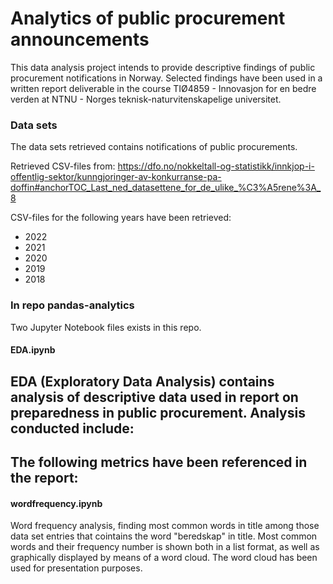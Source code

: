 # Analytics of public procurement announcements
This data analysis project intends to provide descriptive findings of public procurement notifications in Norway.
Selected findings have been used in a written report deliverable in the course TIØ4859 - Innovasjon for en bedre verden at NTNU - Norges teknisk-naturvitenskapelige universitet. 


### Data sets
The data sets retrieved contains notifications of public procurements.

Retrieved CSV-files from:
https://dfo.no/nokkeltall-og-statistikk/innkjop-i-offentlig-sektor/kunngjoringer-av-konkurranse-pa-doffin#anchorTOC_Last_ned_datasettene_for_de_ulike_%C3%A5rene%3A_8

CSV-files for the following years have been retrieved:
- 2022
- 2021
- 2020
- 2019
- 2018

### In repo pandas-analytics
Two Jupyter Notebook files exists in this repo. 

#### EDA.ipynb
EDA (Exploratory Data Analysis) contains analysis of descriptive data used in report on preparedness in public procurement.
Analysis conducted include:
- 

The following metrics have been referenced in the report:
- 

#### wordfrequency.ipynb
Word frequency analysis, finding most common words in title among those data set entries that cointains the word "beredskap" in title.
Most common words and their frequency number is shown both in a list format, as well as graphically displayed by means of a word cloud. The word cloud has been used for presentation purposes.